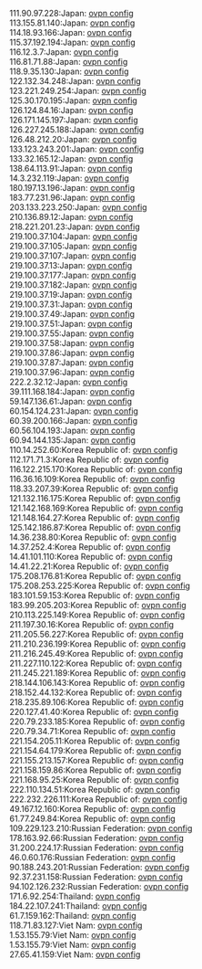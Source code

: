 111.90.97.228:Japan: [ovpn config](vpn/111_90_97_228.ovpn)  
113.155.81.140:Japan: [ovpn config](vpn/113_155_81_140.ovpn)  
114.18.93.166:Japan: [ovpn config](vpn/114_18_93_166.ovpn)  
115.37.192.194:Japan: [ovpn config](vpn/115_37_192_194.ovpn)  
116.12.3.7:Japan: [ovpn config](vpn/116_12_3_7.ovpn)  
116.81.71.88:Japan: [ovpn config](vpn/116_81_71_88.ovpn)  
118.9.35.130:Japan: [ovpn config](vpn/118_9_35_130.ovpn)  
122.132.34.248:Japan: [ovpn config](vpn/122_132_34_248.ovpn)  
123.221.249.254:Japan: [ovpn config](vpn/123_221_249_254.ovpn)  
125.30.170.195:Japan: [ovpn config](vpn/125_30_170_195.ovpn)  
126.124.84.16:Japan: [ovpn config](vpn/126_124_84_16.ovpn)  
126.171.145.197:Japan: [ovpn config](vpn/126_171_145_197.ovpn)  
126.227.245.188:Japan: [ovpn config](vpn/126_227_245_188.ovpn)  
126.48.212.20:Japan: [ovpn config](vpn/126_48_212_20.ovpn)  
133.123.243.201:Japan: [ovpn config](vpn/133_123_243_201.ovpn)  
133.32.165.12:Japan: [ovpn config](vpn/133_32_165_12.ovpn)  
138.64.113.91:Japan: [ovpn config](vpn/138_64_113_91.ovpn)  
14.3.232.119:Japan: [ovpn config](vpn/14_3_232_119.ovpn)  
180.197.13.196:Japan: [ovpn config](vpn/180_197_13_196.ovpn)  
183.77.231.96:Japan: [ovpn config](vpn/183_77_231_96.ovpn)  
203.133.223.250:Japan: [ovpn config](vpn/203_133_223_250.ovpn)  
210.136.89.12:Japan: [ovpn config](vpn/210_136_89_12.ovpn)  
218.221.201.23:Japan: [ovpn config](vpn/218_221_201_23.ovpn)  
219.100.37.104:Japan: [ovpn config](vpn/219_100_37_104.ovpn)  
219.100.37.105:Japan: [ovpn config](vpn/219_100_37_105.ovpn)  
219.100.37.107:Japan: [ovpn config](vpn/219_100_37_107.ovpn)  
219.100.37.13:Japan: [ovpn config](vpn/219_100_37_13.ovpn)  
219.100.37.177:Japan: [ovpn config](vpn/219_100_37_177.ovpn)  
219.100.37.182:Japan: [ovpn config](vpn/219_100_37_182.ovpn)  
219.100.37.19:Japan: [ovpn config](vpn/219_100_37_19.ovpn)  
219.100.37.31:Japan: [ovpn config](vpn/219_100_37_31.ovpn)  
219.100.37.49:Japan: [ovpn config](vpn/219_100_37_49.ovpn)  
219.100.37.51:Japan: [ovpn config](vpn/219_100_37_51.ovpn)  
219.100.37.55:Japan: [ovpn config](vpn/219_100_37_55.ovpn)  
219.100.37.58:Japan: [ovpn config](vpn/219_100_37_58.ovpn)  
219.100.37.86:Japan: [ovpn config](vpn/219_100_37_86.ovpn)  
219.100.37.87:Japan: [ovpn config](vpn/219_100_37_87.ovpn)  
219.100.37.96:Japan: [ovpn config](vpn/219_100_37_96.ovpn)  
222.2.32.12:Japan: [ovpn config](vpn/222_2_32_12.ovpn)  
39.111.168.184:Japan: [ovpn config](vpn/39_111_168_184.ovpn)  
59.147.136.61:Japan: [ovpn config](vpn/59_147_136_61.ovpn)  
60.154.124.231:Japan: [ovpn config](vpn/60_154_124_231.ovpn)  
60.39.200.166:Japan: [ovpn config](vpn/60_39_200_166.ovpn)  
60.56.104.193:Japan: [ovpn config](vpn/60_56_104_193.ovpn)  
60.94.144.135:Japan: [ovpn config](vpn/60_94_144_135.ovpn)  
110.14.252.60:Korea Republic of: [ovpn config](vpn/110_14_252_60.ovpn)  
112.171.71.3:Korea Republic of: [ovpn config](vpn/112_171_71_3.ovpn)  
116.122.215.170:Korea Republic of: [ovpn config](vpn/116_122_215_170.ovpn)  
116.36.16.109:Korea Republic of: [ovpn config](vpn/116_36_16_109.ovpn)  
118.33.207.39:Korea Republic of: [ovpn config](vpn/118_33_207_39.ovpn)  
121.132.116.175:Korea Republic of: [ovpn config](vpn/121_132_116_175.ovpn)  
121.142.168.169:Korea Republic of: [ovpn config](vpn/121_142_168_169.ovpn)  
121.148.164.27:Korea Republic of: [ovpn config](vpn/121_148_164_27.ovpn)  
125.142.186.87:Korea Republic of: [ovpn config](vpn/125_142_186_87.ovpn)  
14.36.238.80:Korea Republic of: [ovpn config](vpn/14_36_238_80.ovpn)  
14.37.252.4:Korea Republic of: [ovpn config](vpn/14_37_252_4.ovpn)  
14.41.101.110:Korea Republic of: [ovpn config](vpn/14_41_101_110.ovpn)  
14.41.22.21:Korea Republic of: [ovpn config](vpn/14_41_22_21.ovpn)  
175.208.176.81:Korea Republic of: [ovpn config](vpn/175_208_176_81.ovpn)  
175.208.253.225:Korea Republic of: [ovpn config](vpn/175_208_253_225.ovpn)  
183.101.59.153:Korea Republic of: [ovpn config](vpn/183_101_59_153.ovpn)  
183.99.205.203:Korea Republic of: [ovpn config](vpn/183_99_205_203.ovpn)  
210.113.225.149:Korea Republic of: [ovpn config](vpn/210_113_225_149.ovpn)  
211.197.30.16:Korea Republic of: [ovpn config](vpn/211_197_30_16.ovpn)  
211.205.56.227:Korea Republic of: [ovpn config](vpn/211_205_56_227.ovpn)  
211.210.236.199:Korea Republic of: [ovpn config](vpn/211_210_236_199.ovpn)  
211.216.245.49:Korea Republic of: [ovpn config](vpn/211_216_245_49.ovpn)  
211.227.110.122:Korea Republic of: [ovpn config](vpn/211_227_110_122.ovpn)  
211.245.221.189:Korea Republic of: [ovpn config](vpn/211_245_221_189.ovpn)  
218.144.106.143:Korea Republic of: [ovpn config](vpn/218_144_106_143.ovpn)  
218.152.44.132:Korea Republic of: [ovpn config](vpn/218_152_44_132.ovpn)  
218.235.89.106:Korea Republic of: [ovpn config](vpn/218_235_89_106.ovpn)  
220.127.41.40:Korea Republic of: [ovpn config](vpn/220_127_41_40.ovpn)  
220.79.233.185:Korea Republic of: [ovpn config](vpn/220_79_233_185.ovpn)  
220.79.34.71:Korea Republic of: [ovpn config](vpn/220_79_34_71.ovpn)  
221.154.205.11:Korea Republic of: [ovpn config](vpn/221_154_205_11.ovpn)  
221.154.64.179:Korea Republic of: [ovpn config](vpn/221_154_64_179.ovpn)  
221.155.213.157:Korea Republic of: [ovpn config](vpn/221_155_213_157.ovpn)  
221.158.159.86:Korea Republic of: [ovpn config](vpn/221_158_159_86.ovpn)  
221.168.95.25:Korea Republic of: [ovpn config](vpn/221_168_95_25.ovpn)  
222.110.134.51:Korea Republic of: [ovpn config](vpn/222_110_134_51.ovpn)  
222.232.226.111:Korea Republic of: [ovpn config](vpn/222_232_226_111.ovpn)  
49.167.12.160:Korea Republic of: [ovpn config](vpn/49_167_12_160.ovpn)  
61.77.249.84:Korea Republic of: [ovpn config](vpn/61_77_249_84.ovpn)  
109.229.123.210:Russian Federation: [ovpn config](vpn/109_229_123_210.ovpn)  
178.163.92.66:Russian Federation: [ovpn config](vpn/178_163_92_66.ovpn)  
31.200.224.17:Russian Federation: [ovpn config](vpn/31_200_224_17.ovpn)  
46.0.60.176:Russian Federation: [ovpn config](vpn/46_0_60_176.ovpn)  
90.188.243.201:Russian Federation: [ovpn config](vpn/90_188_243_201.ovpn)  
92.37.231.158:Russian Federation: [ovpn config](vpn/92_37_231_158.ovpn)  
94.102.126.232:Russian Federation: [ovpn config](vpn/94_102_126_232.ovpn)  
171.6.92.254:Thailand: [ovpn config](vpn/171_6_92_254.ovpn)  
184.22.107.241:Thailand: [ovpn config](vpn/184_22_107_241.ovpn)  
61.7.159.162:Thailand: [ovpn config](vpn/61_7_159_162.ovpn)  
118.71.83.127:Viet Nam: [ovpn config](vpn/118_71_83_127.ovpn)  
1.53.155.79:Viet Nam: [ovpn config](vpn/1_53_155_79.ovpn)  
1.53.155.79:Viet Nam: [ovpn config](vpn/1_53_155_79.ovpn)  
27.65.41.159:Viet Nam: [ovpn config](vpn/27_65_41_159.ovpn)  

